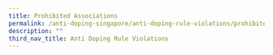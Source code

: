 ```yaml
---
title: Prohibited Associations
permalink: /anti-doping-singapore/anti-doping-rule-violations/prohibited-associations/
description: ""
third_nav_title: Anti Doping Rule Violations
---
```

